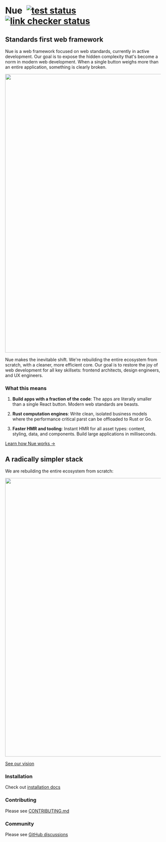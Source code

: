 
# Nue &nbsp;[![test status](https://github.com/nuejs/nue/actions/workflows/test.yaml/badge.svg?branch=master)](https://github.com/nuejs/nue/actions/workflows/test.yaml)&nbsp;[![link checker status](https://github.com/nuejs/nue/actions/workflows/links.yaml/badge.svg?branch=master)](https://github.com/nuejs/nue/actions/workflows/links.yaml)


## Standards first web framework
Nue is a web framework focused on web standards, currently in active development. Our goal is to expose the hidden complexity that's become a norm in modern web development. When a single button weighs more than an entire application, something is clearly broken.

<a href="https://nuejs.org/">
  <img src="https://nuejs.org/img/og-button.png" width="900">
</a>

Nue makes the inevitable shift. We're rebuilding the entire ecosystem from scratch, with a cleaner, more efficient core. Our goal is to restore the joy of web development for all key skillsets: frontend architects, design engineers, and UX engineers.


### What this means

1. **Build apps with a fraction of the code**: The apps are literally smaller than a single React button. Modern web standards are beasts.

3. **Rust computation engines**: Write clean, isolated business models where the performance critical parst can be offloaded to Rust or Go.

1. **Faster HMR and tooling**: Instant HMR for all asset types: content, styling, data, and components. Build large applications in milliseconds.


[Learn how Nue works →](https://nuejs.org/docs/)



## A radically simpler stack
We are rebuilding the entire ecosystem from scratch:

<a href="https://nuejs.org/vision/">
  <img src="https://nuejs.org/img/roadmap-2025-2-big.png" width="900">
</a>

[See our vision](https://nuejs.org/vision/)


### Installation

Check out [installation docs](https://nuejs.org/docs/installation.html)

### Contributing

Please see [CONTRIBUTING.md](/CONTRIBUTING.md)

### Community

Please see [GitHub discussions](https://github.com/nuejs/nue/discussions)
